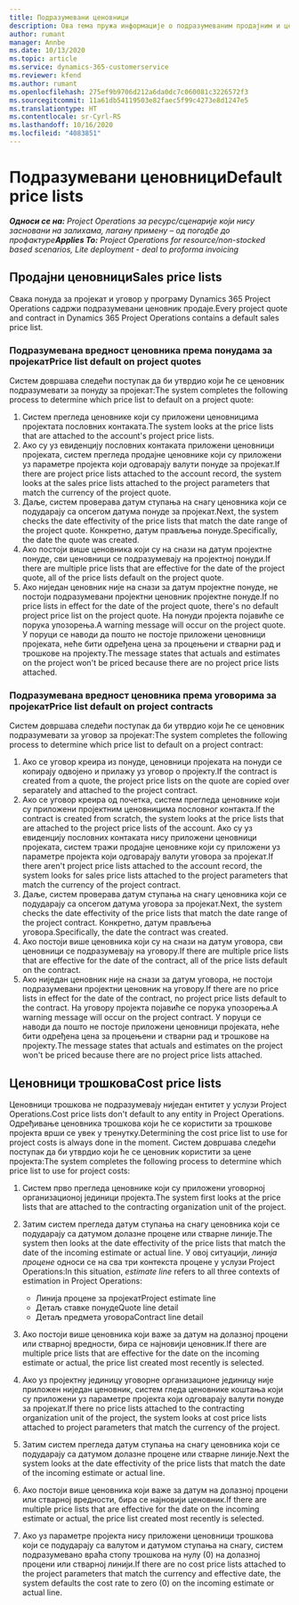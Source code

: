 ```yaml
---
title: Подразумевани ценовници
description: Ова тема пружа информације о подразумеваним продајним и ценовницима трошкова у услузи Project Operations.
author: rumant
manager: Annbe
ms.date: 10/13/2020
ms.topic: article
ms.service: dynamics-365-customerservice
ms.reviewer: kfend
ms.author: rumant
ms.openlocfilehash: 275ef9b9706d212a6da0dc7c060081c3226572f3
ms.sourcegitcommit: 11a61db54119503e82faec5f99c4273e8d1247e5
ms.translationtype: HT
ms.contentlocale: sr-Cyrl-RS
ms.lasthandoff: 10/16/2020
ms.locfileid: "4083851"
---
```

# <a name="default-price-lists"></a><span data-ttu-id="fdcec-103">Подразумевани ценовници</span><span class="sxs-lookup"><span data-stu-id="fdcec-103">Default price lists</span></span>

<span data-ttu-id="fdcec-104">_**Односи се на:** Project Operations за ресурс/сценарије који нису засновани на залихама, лагану примену – од погодбе до профактуре_</span><span class="sxs-lookup"><span data-stu-id="fdcec-104">_**Applies To:** Project Operations for resource/non-stocked based scenarios, Lite deployment - deal to proforma invoicing_</span></span>

## <a name="sales-price-lists"></a><span data-ttu-id="fdcec-105">Продајни ценовници</span><span class="sxs-lookup"><span data-stu-id="fdcec-105">Sales price lists</span></span>

<span data-ttu-id="fdcec-106">Свака понуда за пројекат и уговор у програму Dynamics 365 Project Operations садржи подразумевани ценовник продаје.</span><span class="sxs-lookup"><span data-stu-id="fdcec-106">Every project quote and contract in Dynamics 365 Project Operations contains a default sales price list.</span></span> 

### <a name="price-list-default-on-project-quotes"></a><span data-ttu-id="fdcec-107">Подразумевана вредност ценовника према понудама за пројекат</span><span class="sxs-lookup"><span data-stu-id="fdcec-107">Price list default on project quotes</span></span>
<span data-ttu-id="fdcec-108">Систем довршава следећи поступак да би утврдио који ће се ценовник подразумевати за понуду за пројекат:</span><span class="sxs-lookup"><span data-stu-id="fdcec-108">The system completes the following process to determine which price list to default on a project quote:</span></span>

1. <span data-ttu-id="fdcec-109">Систем прегледа ценовнике који су приложени ценовницима пројектата пословних контаката.</span><span class="sxs-lookup"><span data-stu-id="fdcec-109">The system looks at the price lists that are attached to the account's project price lists.</span></span> 
2. <span data-ttu-id="fdcec-110">Ако су уз евиденцију пословних контаката приложени ценовници пројеката, систем прегледа продајне ценовнике који су приложени уз параметре пројекта који одговарају валути понуде за пројекат.</span><span class="sxs-lookup"><span data-stu-id="fdcec-110">If there are project price lists attached to the account record, the system looks at the sales price lists attached to the project parameters that match the currency of the project quote.</span></span>
3. <span data-ttu-id="fdcec-111">Даље, систем проверава датум ступања на снагу ценовника који се подударају са опсегом датума понуде за пројекат.</span><span class="sxs-lookup"><span data-stu-id="fdcec-111">Next, the system checks the date effectivity of the price lists that match the date range of the project quote.</span></span> <span data-ttu-id="fdcec-112">Конкретно, датум прављења понуде.</span><span class="sxs-lookup"><span data-stu-id="fdcec-112">Specifically, the date the quote was created.</span></span>
4. <span data-ttu-id="fdcec-113">Ако постоји више ценовника који су на снази на датум пројектне понуде, сви ценовници се подразумевају на пројектној понуди.</span><span class="sxs-lookup"><span data-stu-id="fdcec-113">If there are multiple price lists that are effective for the date of the project quote, all of the price lists default on the project quote.</span></span>
5. <span data-ttu-id="fdcec-114">Ако ниједан ценовник није на снази за датум пројектне понуде, не постоји подразумевани пројектни ценовник пројектне понуде.</span><span class="sxs-lookup"><span data-stu-id="fdcec-114">If no price lists in effect for the date of the project quote, there's no default project price list on the project quote.</span></span> <span data-ttu-id="fdcec-115">На понуди пројекта појавиће се порука упозорења.</span><span class="sxs-lookup"><span data-stu-id="fdcec-115">A warning message will occur on the project quote.</span></span> <span data-ttu-id="fdcec-116">У поруци се наводи да пошто не постоје приложени ценовници пројеката, неће бити одређена цена за процењени и стварни рад и трошкове на пројекту.</span><span class="sxs-lookup"><span data-stu-id="fdcec-116">The message states that actuals and estimates on the project won't be priced because there are no project price lists attached.</span></span>

### <a name="price-list-default-on-project-contracts"></a><span data-ttu-id="fdcec-117">Подразумевана вредност ценовника према уговорима за пројекат</span><span class="sxs-lookup"><span data-stu-id="fdcec-117">Price list default on project contracts</span></span> 
<span data-ttu-id="fdcec-118">Систем довршава следећи поступак да би утврдио који ће се ценовник подразумевати за уговор за пројекат:</span><span class="sxs-lookup"><span data-stu-id="fdcec-118">The system completes the following process to determine which price list to default on a project contract:</span></span>

1. <span data-ttu-id="fdcec-119">Ако се уговор креира из понуде, ценовници пројеката на понуди се копирају одвојено и прилажу уз уговор о пројекту.</span><span class="sxs-lookup"><span data-stu-id="fdcec-119">If the contract is created from a quote, the project price lists on the quote are copied over separately and attached to the project contract.</span></span>
2. <span data-ttu-id="fdcec-120">Ако се уговор креира од почетка, систем прегледа ценовнике који су приложени пројектним ценовницима пословног контакта.</span><span class="sxs-lookup"><span data-stu-id="fdcec-120">If the contract is created from scratch, the system looks at the price lists that are attached to the project price lists of the account.</span></span> <span data-ttu-id="fdcec-121">Ако су уз евиденцију пословних контаката нису приложени ценовници пројеката, систем тражи продајне ценовнике који су приложени уз параметре пројекта који одговарају валути уговора за пројекат.</span><span class="sxs-lookup"><span data-stu-id="fdcec-121">If there aren't project price lists attached to the account record, the system looks for sales price lists attached to the project parameters that match the currency of the project contract.</span></span>
4. <span data-ttu-id="fdcec-122">Даље, систем проверава датум ступања на снагу ценовника који се подударају са опсегом датума уговора за пројекат.</span><span class="sxs-lookup"><span data-stu-id="fdcec-122">Next, the system checks the date effectivity of the price lists that match the date range of the project contract.</span></span> <span data-ttu-id="fdcec-123">Конкретно, датум прављења уговора.</span><span class="sxs-lookup"><span data-stu-id="fdcec-123">Specifically, the date the contract was created.</span></span>
5. <span data-ttu-id="fdcec-124">Ако постоји више ценовника који су на снази на датум уговора, сви ценовници се подразумевају на уговору.</span><span class="sxs-lookup"><span data-stu-id="fdcec-124">If there are multiple price lists that are effective for the date of the contract, all of the price lists default on the contract.</span></span>
6. <span data-ttu-id="fdcec-125">Ако ниједан ценовник није на снази за датум уговора, не постоји подразумевани пројектни ценовник на уговору.</span><span class="sxs-lookup"><span data-stu-id="fdcec-125">If there are no price lists in effect for the date of the contract, no project price lists default to the contract.</span></span> <span data-ttu-id="fdcec-126">На уговору пројекта појавиће се порука упозорења.</span><span class="sxs-lookup"><span data-stu-id="fdcec-126">A warning message will occur on the project contract.</span></span> <span data-ttu-id="fdcec-127">У поруци се наводи да пошто не постоје приложени ценовници пројеката, неће бити одређена цена за процењени и стварни рад и трошкове на пројекту.</span><span class="sxs-lookup"><span data-stu-id="fdcec-127">The message states that actuals and estimates on the project won't be priced because there are no project price lists attached.</span></span>

## <a name="cost-price-lists"></a><span data-ttu-id="fdcec-128">Ценовници трошкова</span><span class="sxs-lookup"><span data-stu-id="fdcec-128">Cost price lists</span></span>

<span data-ttu-id="fdcec-129">Ценовници трошкова не подразумевају ниједан ентитет у услузи Project Operations.</span><span class="sxs-lookup"><span data-stu-id="fdcec-129">Cost price lists don't default to any entity in Project Operations.</span></span> <span data-ttu-id="fdcec-130">Одређивање ценовника трошкова који ће се користити за трошкове пројекта врши се увек у тренутку.</span><span class="sxs-lookup"><span data-stu-id="fdcec-130">Determining the cost price list to use for project costs is always done in the moment.</span></span> <span data-ttu-id="fdcec-131">Систем довршава следећи поступак да би утврдио који ће се ценовник користити за цене пројекта:</span><span class="sxs-lookup"><span data-stu-id="fdcec-131">The system completes the following process to determine which price list to use for project costs:</span></span>

1. <span data-ttu-id="fdcec-132">Систем прво прегледа ценовнике који су приложени уговорној организационој јединици пројекта.</span><span class="sxs-lookup"><span data-stu-id="fdcec-132">The system first looks at the price lists that are attached to the contracting organization unit of the project.</span></span>
2. <span data-ttu-id="fdcec-133">Затим систем прегледа датум ступања на снагу ценовника који се подударају са датумом долазне процене или стварне линије.</span><span class="sxs-lookup"><span data-stu-id="fdcec-133">The system then looks at the date effectivity of the price lists that match the date of the incoming estimate or actual line.</span></span> <span data-ttu-id="fdcec-134">У овој ситуацији, *линија процене* односи се на сва три контекста процене у услузи Project Operations:</span><span class="sxs-lookup"><span data-stu-id="fdcec-134">In this situation, *estimate line* refers to all three contexts of estimation in Project Operations:</span></span>

    - <span data-ttu-id="fdcec-135">Линија процене за пројекат</span><span class="sxs-lookup"><span data-stu-id="fdcec-135">Project estimate line</span></span>
    - <span data-ttu-id="fdcec-136">Детаљ ставке понуде</span><span class="sxs-lookup"><span data-stu-id="fdcec-136">Quote line detail</span></span>
    - <span data-ttu-id="fdcec-137">Детаљ предмета уговора</span><span class="sxs-lookup"><span data-stu-id="fdcec-137">Contract line detail</span></span>
  
3. <span data-ttu-id="fdcec-138">Ако постоји више ценовника који важе за датум на долазној процени или стварној вредности, бира се најновији ценовник.</span><span class="sxs-lookup"><span data-stu-id="fdcec-138">If there are multiple price lists that are effective for the date on the incoming estimate or actual, the price list created most recently is selected.</span></span>
4. <span data-ttu-id="fdcec-139">Ако уз пројектну јединицу уговорне организационе јединицу није приложен ниједан ценовник, систем гледа ценовнике коштања који су приложени уз параметре пројекта који одговарају валути понуде за пројекат.</span><span class="sxs-lookup"><span data-stu-id="fdcec-139">If there no price lists attached to the contracting organization unit of the project, the system looks at cost price lists attached to project parameters that match the currency of the project.</span></span>
5. <span data-ttu-id="fdcec-140">Затим систем прегледа датум ступања на снагу ценовника који се подударају са датумом долазне процене или стварне линије.</span><span class="sxs-lookup"><span data-stu-id="fdcec-140">Next the system looks at the date effectivity of the price lists that match the date of the incoming estimate or actual line.</span></span> 
6. <span data-ttu-id="fdcec-141">Ако постоји више ценовника који важе за датум на долазној процени или стварној вредности, бира се најновији ценовник.</span><span class="sxs-lookup"><span data-stu-id="fdcec-141">If there are multiple price lists that are effective for the date on the incoming estimate or actual, the price list created most recently is selected.</span></span>
7. <span data-ttu-id="fdcec-142">Ако уз параметре пројекта нису приложени ценовници трошкова који се подударају са валутом и датумом ступања на снагу, систем подразумевано враћа стопу трошкова на нулу (0) на долазној процени или стварној линији.</span><span class="sxs-lookup"><span data-stu-id="fdcec-142">If there are no cost price lists attached to the project parameters that match the currency and effective date, the system defaults the cost rate to zero (0) on the incoming estimate or actual line.</span></span>

